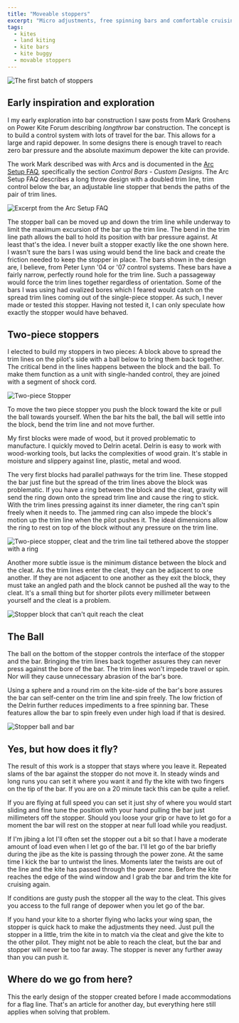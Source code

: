 ```yaml
---
title: "Moveable stoppers"
excerpt: "Micro adjustments, free spinning bars and comfortable cruising"
tags:
  - kites
  - land kiting
  - kite bars
  - kite buggy
  - movable stoppers
---
```


![](/images/IMG_20131013_135514.jpg "The first batch of stoppers")

## Early inspiration and exploration

I my early exploration into bar construction I saw posts from Mark Groshens on Power Kite Forum describing _longthrow_ bar construction. The concept is to build a control system with lots of travel for the bar. This allows for a large and rapid depower. In some designs there is enough travel to reach zero bar pressure and the absolute maximum depower the kite can provide.

The work Mark described was with Arcs and is documented in the [Arc Setup FAQ](http://myweb.tiscali.co.uk/mx5alan/arcs/ARCsetup_FAQ.htm "Arc Setup FAQ"), specifically the section _Control Bars - Custom Designs_. The Arc Setup FAQ describes a long throw design with a doubled trim line, trim control below the bar, an adjustable line stopper that bends the paths of the pair of trim lines.

![Excerpt from the Arc Setup FAQ](/images/custom_longthrow_bar_design_from_the_arc_setup_faq.png "Custom Long-throw bar design from the Arc Setup FAQ")

The stopper ball can be moved up and down the trim line while underway to limit the maximum excursion of the bar up the trim line. The bend in the trim line path allows the ball to hold its position with bar pressure against. At least that's the idea. I never built a stopper exactly like the one shown here. I wasn't sure the bars I was using would bend the line back and create the friction needed to keep the stopper in place. The bars shown in the design are, I believe, from Peter Lynn '04 or '07 control systems. These bars have a fairly narrow, perfectly round hole for the trim line. Such a passageway would force the trim lines together regardless of orientation. Some of the bars I was using had ovalized bores which I feared would catch on the spread trim lines coming out of the single-piece stopper. As such, I never made or tested _this_ stopper. Having not tested it, I can only speculate how exactly the stopper would have behaved.

## Two-piece stoppers

I elected to build my stoppers in two pieces: A block above to spread the trim lines on the pilot's side with a ball below to bring them back together. The critical bend in the lines happens between the block and the ball. To make them function as a unit with single-handed control, they are joined with a segment of shock cord.

![Two-piece Stopper](/images/IMG_20131013_123054.jpg "Two-piece stopper in Delrin, Spectra, and shock cord")

To move the two piece stopper you push the block toward the kite or pull the ball towards yourself. When the bar hits the ball, the ball will settle into the block, bend the trim line and not move further.

My first blocks were made of wood, but it proved problematic to manufacture. I quickly moved to Delrin acetal. Delrin is easy to work with wood-working tools, but lacks the complexities of wood grain. It's stable in moisture and slippery against line, plastic, metal and wood.

The very first blocks had parallel pathways for the trim line.  These stopped the bar just fine but the spread of the trim lines above the block was problematic. If you have a ring between the block and the cleat, gravity will send the ring down onto the spread trim line and cause the ring to stick. With the trim lines pressing against its inner diameter, the ring can't spin freely when it needs to. The jammed ring can also impede the block's motion up the trim line when the pilot pushes it. The ideal dimensions allow the ring to rest on top of the block without any pressure on the trim line.

![](/images/IMG_20131013_142335.jpg "Two-piece stopper, cleat and the trim line tail tethered above the stopper with a ring")

Another more subtle issue is the minimum distance between the block and the cleat. As the trim lines enter the cleat, they can be adjacent to one another. If they are not adjacent to one another as they exit the block, they must take an angled path and the block cannot be pushed all the way to the cleat. It's a small thing but for shorter pilots every millimeter between yourself and the cleat is a problem.

![](/images/IMG_20161203_091836.jpg "Stopper block that can't quit reach the cleat")


## The Ball

The ball on the bottom of the stopper controls the interface of the stopper and the bar. Bringing the trim lines back together assures they can never press against the bore of the bar. The trim lines won't impede travel or spin. Nor will they cause unnecessary abrasion of the bar's bore.

Using a sphere and a round rim on the kite-side of the bar's bore assures the bar can self-center on the trim line and spin freely. The low friction of the Delrin further reduces impediments to a free spinning bar. These features allow the bar to spin freely even under high load if that is desired.

![](/images/IMG_20161203_100220.jpg "Stopper ball and bar")


## Yes, but how does it fly?

The result of this work is a stopper that stays where you leave it. Repeated slams of the bar against the stopper do not move it.
In steady winds and long runs you can set it where you want it and fly the kite with two fingers on the tip of the bar. If you are on a 20 minute tack this can be quite a relief.

If you are flying at full speed you can set it just shy of where you would start sliding and fine tune the position with your hand pulling the bar just millimeters off the stopper. Should you loose your grip or have to let go for a moment the bar will rest on the stopper at near full load while you readjust.

If I'm jibing a lot I'll often set the stopper out a bit so that I have a moderate amount of load even when I let go of the bar.  I'll let go of the bar briefly during the jibe as the kite is passing through the power zone. At the same time I kick the bar to untwist the lines. Moments later the twists are out of the line and the kite has passed through the power zone. Before the kite reaches the edge of the wind window and I grab the bar and trim the kite for cruising again.

If conditions are gusty push the stopper all the way to the cleat. This gives you access to the full range of depower when you let go of the bar.

If you hand your kite to a shorter flying who lacks your wing span, the stopper is quick hack to make the adjustments they need. Just pull the stopper in a little, trim the kite in to match via the cleat and give the kite to the other pilot.  They might not be able to reach the cleat, but the bar and stopper will never be too far away. The stopper is never any further away than you can push it.


## Where do we go from here?

This the early design of the stopper created before I made accommodations for a flag line. That's an article for another day, but everything here still applies when solving that problem.
